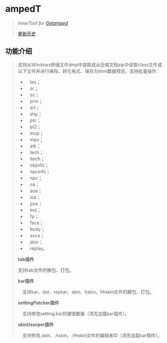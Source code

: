 # ampedT
>*InnerTool for [Getamped](http://bfo.sdo.com/)*
>
>[更新历史](WHATSNEW.md)
## 功能介绍
>支持从Windows转储文件dmp中提取或从压缩文档zip中读取class文件或以下文件并进行保存、转化格式、保存为html数据预览，支持批量操作：
>
>* 　tex；
>* 　sr；
>* 　sc；
>* 　prm；
>* 　srt；
>* 　shp；
>* 　ptc；
>* 　pt2；
>* 　mop；
>* 　mpv；
>* 　atk；
>* 　tech；
>* 　itech；
>* 　objinfo；
>* 　npcinfo；
>* 　npc；
>* 　oa；
>* 　aoa；
>* 　ioa；
>* 　poa；
>* 　md；
>* 　fp；
>* 　face；
>* 　body；
>* 　accs；
>* 　skin；
>* 　replay。
>
>**tab插件**
>
>支持tab文件的解包、打包。
>
>**kar插件**
>
>　支持kar、dat、repkar、skin、hskin、hhskin文件的解包、打包。
>
>**settingPatcher插件**
>
>　支持修改setting.kar的键值数据（须先加载kar插件）。
>
>**skinUsurper插件**
>
>　支持修改.skin、.hskin、.hhskin文件的编辑者ID（须先加载kar插件）。
>

